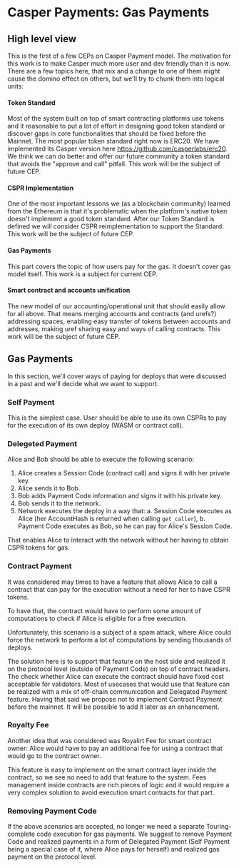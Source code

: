 # Casper Payments: Gas Payments

## High level view
This is the first of a few CEPs on Casper Payment model. 
The motivation for this work is to make Casper much more user and dev 
friendly than it is now. There are a few topics here, that mix and 
a change to one of them might cause the domino effect on others, but we'll 
try to chunk them into logical units:

#### Token Standard 
Most of the system built on top of smart contracting platforms use tokens 
and it reasonable to put a lot of effort in designing good token standard 
or discover gaps in core functionalities that should be fixed before 
the Mainnet. The most popular token standard right now is ERC20. We have 
implemented its Casper version here https://github.com/casperlabs/erc20.
We think we can do better and offer our future community a token standard 
that avoids the "approve and call" pitfall. 
This work will be the subject of future CEP.

#### CSPR Implementation
One of the most important lessons we (as a blockchain community) learned 
from the Ethereum is that it's problematic when the platform's native token 
doesn't implement a good token standard. After our Token Standard is defined 
we will consider CSPR reimplementation to support the Standard.
This work will be the subject of future CEP.

#### Gas Payments
This part covers the topic of how users pay for the gas. It doesn't cover 
gas model itself. This work is a subject for current CEP.

#### Smart contract and accounts unification
The new model of our accounting/operational unit that should easily allow for 
all above. That means merging accounts and contracts (and urefs?) addressing 
spaces, enabling easy transfer of tokens between accounts and addresses, 
making uref sharing easy and ways of calling contracts.
This work will be the subject of future CEP.

## Gas Payments
In this section, we'll cover ways of paying for deploys that were discussed
in a past and we'll decide what we want to support.

### Self Payment
This is the simplest case. User should be able to use its own CSPRs to pay
for the execution of its own deploy (WASM or contract call).

### Delegeted Payment
Alice and Bob should be able to execute the following scenario:

1. Alice creates a Session Code (contract call) and signs it with her private key. 
2. Alice sends it to Bob.
3. Bob adds Payment Code information and signs it with his private key.
4. Bob sends it to the network.
5. Network executes the deploy in a way that:
    a. Session Code executes as Alice (her AccountHash is returned when calling `get_caller`),
    b. Payment Code executes as Bob, so he can pay for Alice's Session Code.
    
That enables Alice to interact with the network without her having to obtain CSPR tokens for gas.

### Contract Payment
It was considered may times to have a feature that allows Alice to call 
a contract that can pay for the execution without a need for her to have CSPR tokens.

To have that, the contract would have to perform some amount of computations 
to check if Alice is eligible for a free execution.

Unfortunately, this scenario is a subject of a spam attack, where Alice could 
force the network to perform a lot of computations by sending thousands of deploys.

The solution here is to support that feature on the host side and realized it on 
the protocol level (outside of Payment Code) on top of contract headers. 
The check whether Alice can execute the contract should have fixed cost acceptable 
for validators. Most of usecases that would use that feature can be realized with 
a mix of off-chain communication and Delegated Payment feature. Having that said 
we propose not to implement Contract Payment before the mainnet. It will be 
possible to add it later as an enhancement.

### Royalty Fee
Another idea that was considered was Royalirt Fee for smart contract owner: Alice 
would have to pay an additional fee for using a contract that would go to the contract owner. 

This feature is easy to implement on the smart contract layer inside the contract,
so we see no need to add that feature to the system. Fees management inside
contracts are rich pieces of logic and it would require a very complex solution 
to avoid execution smart contracts for that part. 

### Removing Payment Code
If the above scenarios are accepted, no longer we need a separate Touring-complete 
code execution for gas payments. We suggest to remove Payment Code and realized 
payments in a form of Delegated Payment (Self Payment being a special case of it, 
where Alice pays for herself) and realized gas payment on the protocol level.

